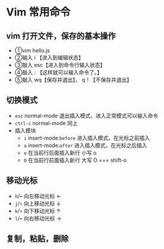 # Vim 常用命令
## vim 打开文件，保存的基本操作
- ①vim hello.js  
- ②输入    i 【进入到编辑状态】  
- ③敲入     esc【进入到命令行输入状态】  
- ④敲入     : 【这样就可以输入命令了。】  
- ⑤敲入   wq【保存并退出】， q！【不保存并退出】  
## 切换模式
- `esc` normal-mode 退出插入模式，进入正常模式可以输入命令
- `ctrl-c` normal-mode 同上
- 插入模块
  - `i`   insert-mode:`before`  进入插入模式，在光标之前插入
  - `a`   insert-mode:`after`  进入插入模式，在光标之后插入
  - `o` 在当前行后面插入新行 小写 o
  - `O` 在当前行前面插入新行 大写 O === shift-o
## 移动光标
- `h`/`⬅️` 向左移动光标 ←
- `j`/`⬇️` 向上移动光标 ↓
- `k`/`⬆️` 向下移动光标 ↑
- `l`/`➡️` 向右移动光标 →
## 复制，粘贴，删除
